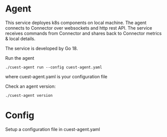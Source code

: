 # Agent
This service deployes k8s components on local machine.
The agent connects to Connector over websockets and http rest API.
The service receives commands from Connector and shares back to Connector metrics & local details.

The service is developed by Go 18.

Run the agent
```shell
./cuest-agent run --config cuest-agent.yaml
```
where cuest-agent.yaml is your configuration file

Check an agent version:
```shell
./cuest-agent version
```

# Config
Setup a configuration file in cuest-agent.yaml
